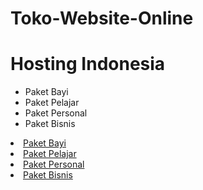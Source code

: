 # Toko-Website-Online

<h1>Hosting Indonesia</h1>
<ul>
<li>Paket Bayi</li>
<li>Paket Pelajar</li>
<li>Paket Personal</li>
<li>Paket Bisnis</li>
</ul>
<li><a href="https://www.niagahoster.co.id" target="_blank">Paket Bayi</a></li>
<li><a href="https://www.niagahoster.co.id" target="_blank">Paket Pelajar</a></li>
<li><a href="https://www.niagahoster.co.id" target="_blank">Paket Personal</a></li>
<li><a href="https://www.niagahoster.co.id" target="_blank">Paket Bisnis</a></li>
